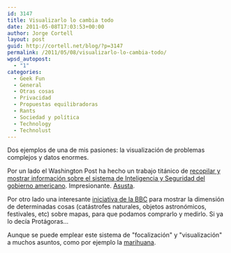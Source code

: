 ```yaml
---
id: 3147
title: Visualizarlo lo cambia todo
date: 2011-05-08T17:03:53+00:00
author: Jorge Cortell
layout: post
guid: http://cortell.net/blog/?p=3147
permalink: /2011/05/08/visualizarlo-lo-cambia-todo/
wpsd_autopost:
  - "1"
categories:
  - Geek Fun
  - General
  - Otras cosas
  - Privacidad
  - Propuestas equilibradoras
  - Rants
  - Sociedad y polí­tica
  - Technology
  - Technolust
---
```

Dos ejemplos de una de mis pasiones: la visualización de problemas complejos y datos enormes.

Por un lado el Washington Post ha hecho un trabajo titánico de [recopilar y mostrar información sobre el sistema de Inteligencia y Seguridad del gobierno americano](http://projects.washingtonpost.com/top-secret-america/). Impresionante. [Asusta](http://www.wired.com/threatlevel/).

Por otro lado una interesante [iniciativa de la BBC](http://www.howbigreally.com/) para mostrar la dimensión de determinadas cosas (catástrofes naturales, objetos astronómicos, festivales, etc) sobre mapas, para que podamos comprarlo y medirlo. Si ya lo decía Protágoras...

Aunque se puede emplear este sistema de "focalización" y "visualización" a muchos asuntos, como por ejemplo la [marihuana](http://www.cnbc.com/id/36022433/).